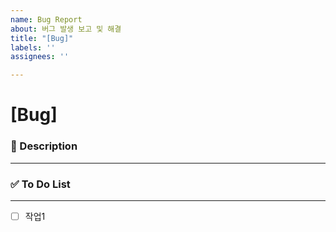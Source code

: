 ```yaml
---
name: Bug Report
about: 버그 발생 보고 및 해결
title: "[Bug]"
labels: ''
assignees: ''

---
```


# [Bug] <!--{ 작업 내용 }-->

### 📝 Description

---
<!-- 아래에 설명을 적어주세요 -->


### ✅ To Do List 

---
<!-- 아래에 어떤 작업을 해야 하는지 적어주세요 -->
- [ ] 작업1
